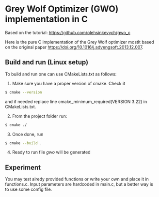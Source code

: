 # Grey Wolf Optimizer (GWO) implementation in C
Based on the tutorial: https://github.com/olehsinkevych/gwo_c

Here is the pure C implementation of the Grey Wolf optimizer mostlt based on the original paper https://doi.org/10.1016/j.advengsoft.2013.12.007.

## Build and run (Linux setup)
To build and run one can use CMakeLists.txt as follows:
1. Make sure you have a proper version of cmake. Check it
```bash
$ cmake --version
```
and if needed replace line cmake_minimum_required(VERSION 3.22) in CMakeLists.txt. 

2. From the project folder run:
```bash
$ cmake ./
```
3. Once done, run
```bash
$ cmake --build .
```
4. Ready to run file _gwo_ will be generated
## Experiment
You may test alredy provided functions or write your own and place it in functions.c.
Input parameters are hardcoded in main.c, but a better way is to use some config file.
